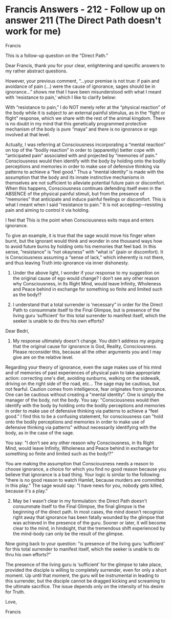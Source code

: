 # Francis Answers - 212 - Follow up on answer 211 (The Direct Path doesn't work for me)

Francis

This is a follow-up question on the "Direct Path.&rdquo;

Dear Francis, thank you for your clear, enlightening and specific answers to my rather abstract questions.

However, your previous comment, &ldquo;&hellip;your premise is not true: if pain and avoidance of pain (&hellip;) were the cause of ignorance, sages should be in ignorance&hellip;&rdquo; shows me that I have been misunderstood with what I meant with &lsquo;resistance to pain,&rsquo; which I like to clarify below:

With &ldquo;resistance to pain,&rdquo; I do NOT merely refer at the &ldquo;physical reaction&rdquo; of the body while it is subject to an external painful stimulus, as in the &ldquo;fight or flight&rdquo; response, which we share with the rest of the animal kingdom. There is no doubt in my mind that this genetically programmed protective mechanism of the body is pure &ldquo;maya&rdquo; and there is no ignorance or ego involved at that level.

Actually, I was referring at Consciousness incorporating a &ldquo;mental reaction&rdquo; on top of the &ldquo;bodily reaction&rdquo; in order to (apparently) better cope with &ldquo;anticipated pain&rdquo; associated with and projected by &ldquo;memories of pain.&rdquo; Consciousness would then identify with the body by holding onto the bodily perceptions and memories in order to make use of defensive thinking via patterns to achieve a &ldquo;feel good.&rdquo; Thus a &ldquo;mental identity&rdquo; is made with the assumption that the body and its innate instinctive mechanisms in themselves are not sufficient to alleviate potential future pain or discomfort. When this happens, Consciousness continues defending itself even in the ABSENCE of the physical painful stimuli, but from the presence of &ldquo;memories&rdquo; that anticipate and induce painful feelings or discomfort. This is what I meant when I said &ldquo;resistance to pain.&rdquo; It is not accepting&mdash;resisting pain and aiming to control it via holding.

I feel that This is the point when Consciousness exits maya and enters ignorance.

To give an example, it is true that the sage would move his finger when burnt, but the ignorant would think and wonder in one thousand ways how to avoid future burns by holding onto his memories that feel bad. In this sense, &ldquo;resistance&rdquo; is &ldquo;not okayness&rdquo; with &ldquo;what is&rdquo; (pain or discomfort). It is Consciousness assuming a &ldquo;sense of lack,&rdquo; which inherently is not there, and thus leaving Truth into ignorance via inner dishonesty.

1) Under the above light, I wonder if your response to my suggestion on the original cause of ego would change? I don&rsquo;t see any other reason why Consciousness, in Its Right Mind, would leave Infinity, Wholeness and Peace behind in exchange for something so finite and limited such as the body!?

2) I understand that a total surrender is &lsquo;necessary&rdquo; in order for the Direct Path to consummate itself to the Final Glimpse, but is presence of the living guru &lsquo;sufficient&rsquo; for this total surrender to manifest itself, which the seeker is unable to do thru his own efforts?

Dear Bedri,

1) My response ultimately doesn't change. You didn't address my arguing that the original cause for ignorance is God, Reality, Consciousness. Please reconsider this, because all the other arguments you and I may give are on the relative level.

Regarding your theory of ignorance, even the sage makes use of his mind and of memories of past experiences of physical pain to take appropriate action: correcting one's diet, avoiding sunburns, walking on the sidewalk, driving on the right side of the road, etc&hellip; The sage may be cautious, but not fearful. Caution comes from intelligence, fear originates from ignorance. One can be cautious without creating a "mental identity". One is simply the manager of the body, not the body. You say: "Consciousness would then identify with the body by holding onto the bodily perceptions and memories in order to make use of defensive thinking via patterns to achieve a &ldquo;feel good.&rdquo; I find this to be a confusing statement, for consciousness can "hold onto the bodily perceptions and memories in order to make use of defensive thinking via patterns" without necessarily identifying with the body, as in the case of the sage.&nbsp;

You say: "I don&rsquo;t see any other reason why Consciousness, in Its Right Mind, would leave Infinity, Wholeness and Peace behind in exchange for something so finite and limited such as the body!?"

You are making the assumption that Consciousness needs a reason to choose ignorance, a choice for which you find no good reason because you believe that ignorance is a bad thing. Your logic is similar to the following: "there is no good reason to watch Hamlet, because murders are committed in this play." The sage would say: "I have news for you, nobody gets killed, because it's a play."

2) May be I wasn't clear in my formulation: the Direct Path doesn't consummate itself to the Final Glimpse, the final glimpse is the beginning of the direct path. In most cases, the mind doesn't recognize right away that ignorance has been fatally wounded by the glimpse that was achieved in the presence of the guru. Sooner or later, it will become clear to the mind, in hindsight, that the tremendous shift experienced by the mind-body can only be the result of the glimpse.&nbsp;

Now going back to your question: "is presence of the living guru &lsquo;sufficient&rsquo; for this total surrender to manifest itself, which the seeker is unable to do thru his own efforts?"&nbsp;

The presence of the living guru is &lsquo;sufficient&rsquo; for the glimpse to take place, provided the disciple is willing to completely surrender, even for only a short moment. Up until that moment, the guru will be instrumental in leading to this surrender, but the disciple cannot be dragged kicking and screaming to the ultimate sacrifice. The issue depends only on the intensity of his desire for Truth.

Love,

Francis

